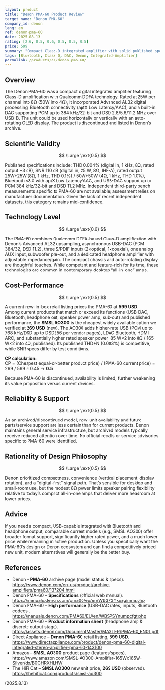 ```yaml
---
layout: product
title: "Denon PMA-60 Product Review"
target_name: "Denon PMA-60"
company_id: denon
lang: en
ref: denon-pma-60
date: 2025-08-13
rating: [2.6, 0.5, 0.6, 0.5, 0.5, 0.5]
price: 599
summary: "Compact Class-D integrated amplifier with solid published specs but discontinued status and middling value versus current all-in-one competitors"
tags: [Bluetooth, Class D, DAC, Denon, Integrated-Amplifier]
permalink: /products/en/denon-pma-60/
---
```

## Overview

The Denon PMA-60 was a compact digital integrated amplifier featuring Class-D amplification with Qualcomm DDFA technology. Rated at 25W per channel into 8Ω (50W into 4Ω), it incorporated Advanced AL32 digital processing, Bluetooth connectivity (aptX Low Latency/AAC), and a built-in DAC supporting PCM up to 384 kHz/32-bit and DSD 2.8/5.6/11.2 MHz over USB-B. The unit could be used horizontally or vertically with an auto-rotating OLED display. The product is discontinued and listed in Denon’s archive.

## Scientific Validity

$$ \Large \text{0.5} $$

Published specifications include: THD 0.004% (digital in, 1 kHz, 8Ω, rated output −3 dB), SNR 110 dB (digital in, 25 W, 8Ω, IHF-A), rated output 25W+25W (8Ω, 1 kHz, THD 0.1%) / 50W+50W (4Ω, 1 kHz, THD 1.0%), Bluetooth v3.0 with aptX Low Latency/AAC, and USB-DAC support up to PCM 384 kHz/32-bit and DSD 11.2 MHz. Independent third-party bench measurements specific to PMA-60 are not available; assessment relies on manufacturer documentation. Given the lack of recent independent datasets, this category remains mid-confidence.

## Technology Level

$$ \Large \text{0.6} $$

The PMA-60 combines Qualcomm DDFA-based Class-D amplification with Denon’s Advanced AL32 upsampling, asynchronous USB-DAC (PCM 384/32, DSD 11.2), three S/PDIF inputs (2×optical, 1×coaxial), one analog AUX input, subwoofer pre-out, and a dedicated headphone amplifier with adjustable impedance/gain. The compact chassis and auto-rotating display are thoughtful touches. While competent and feature-rich for its time, these technologies are common in contemporary desktop “all-in-one” amps.

## Cost-Performance

$$ \Large \text{0.5} $$

A current new-in-box retail listing prices the PMA-60 at **599 USD**.  
Among current products that match or exceed its functions (USB-DAC, Bluetooth, headphone out, speaker power amp, sub-out) and published performance, the **SMSL AO300** is the cheapest widely available option we verified at **269 USD** (new). The AO300 adds higher-rate USB (PCM up to 768 kHz/DSD up to DSD256 per vendor pages), LDAC Bluetooth, HDMI ARC, and substantially higher rated speaker power (85 W×2 into 8Ω / 165 W×2 into 4Ω, published). Its published THD+N (0.003%) is competitive, while SNR specs differ by test conditions.

**CP calculation:**  
CP = (Cheapest equal-or-better product price) / (PMA-60 current price) = 269 / 599 ≈ 0.45 → **0.5**

Because PMA-60 is discontinued, availability is limited, further weakening its value proposition versus current devices.

## Reliability & Support

$$ \Large \text{0.5} $$

As an archived/discontinued model, new-unit availability and future parts/service support are less certain than for current products. Denon maintains general service infrastructure, but archived models typically receive reduced attention over time. No official recalls or service advisories specific to PMA-60 were identified.

## Rationality of Design Philosophy

$$ \Large \text{0.5} $$

Denon prioritized compactness, convenience (vertical placement, display rotation), and a “digital-first” signal path. That’s sensible for desktop and small-room use, but the modest 8Ω power limits speaker pairing flexibility relative to today’s compact all-in-one amps that deliver more headroom at lower prices.

## Advice

If you need a compact, USB-capable integrated with Bluetooth and headphone output, comparable current models (e.g., SMSL AO300) offer broader format support, significantly higher rated power, and a much lower price while remaining in active production. Unless you specifically want the PMA-60’s design or Denon ecosystem and can find a competitively priced new unit, modern alternatives will generally be the better buy.

## References

- Denon – **PMA-60** archive page (model status & specs).  
  https://www.denon.com/en-us/product/archive-amplifiers/pma60/137204.html
- Denon PMA-60 – **Specifications** (official web manual).  
  https://manuals.denon.com/pma60/eu/en/WBSPSYxssgimna.php
- Denon PMA-60 – **High performance** (USB-DAC rates, inputs, Bluetooth codecs).  
  https://manuals.denon.com/PMA60/EU/en/WBSPSYnumpcfgt.php
- Denon PMA-60 – **Product information sheet** (headphone amp & discrete output stage).  
  https://assets.denon.com/DocumentMaster/MASTER/PMA-60_EN01.pdf
- Direct Appliance – **Denon PMA-60** retail listing, **599 USD**.  
  https://www.directappliance.com/product/denon-pma-60-digital-integrated-stereo-amplifier-pma-60-143100
- Amazon – **SMSL AO300** product page (features/specs).  
  https://www.amazon.com/SMSL-AO300-Amplifier-165Wx165W-Silver/dp/B0CHRXHLHW
- The HiFi Cat – **SMSL AO300** new unit price, **269 USD** (observed).  
  https://thehificat.com/products/smsl-ao300

(2025.8.13)

